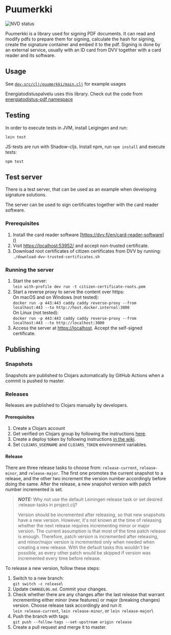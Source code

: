 # Puumerkki
![NVD status](https://github.com/solita/puumerkki/actions/workflows/nvd.yml/badge.svg)

Puumerkki is a library used for signing PDF documents. It can read and modify pdfs to prepare them for signing, calculate the hash for signing, create the signature container and embed it to the pdf. Signing is done by an external service, usually with an ID card from DVV together with a card reader and its software.

## Usage

See [`dev-src/clj/puumerkki/main.clj`](dev-src/clj/puumerkki/main.clj) for example usages

Energiatodistuspalvelu uses this library. Check out the code from [energiatodistus-pdf namespace](https://github.com/solita/ara-etp/blob/main/etp-core/etp-backend/src/main/clj/solita/etp/service/energiatodistus_pdf.clj)

## Testing

In order to execute tests in JVM, install Leigingen and run:

```
lein test
```

JS-tests are run with Shadow-cljs. Install npm, run `npm install` and execute tests:
```
npm test
```

## Test server
There is a test server, that can be used as an example when developing signature solutions. 

The server can be used to sign certificates together with the card reader software.

### Prerequisites
1. Install the card reader software [https://dvv.fi/en/card-reader-software]()
1. Visit [https://localhost:53952/]() and accept non-trusted certificate.
1. Download root certificates of citizen certificates from DVV by running:\
`./download-dvv-trusted-certificates.sh`
 
### Running the server
1. Start the server:\
`lein with-profile dev run -t citizen-certificate-roots.pem`
1. Start a reverse proxy to serve the content over https:\
On macOS and on Windows (not tested):\
`docker run -p 443:443 caddy caddy reverse-proxy --from localhost:443 --to http://host.docker.internal:3000`\
On Linux (not tested):\
`docker run -p 443:443 caddy caddy reverse-proxy --from localhost:443 --to http://localhost:3000`
1. Access the server at [https://localhost](). Accept the self-signed certificate.

## Publishing
### Snapshots
Snapshots are published to Clojars automatically by GitHub Actions when a commit is pushed to master.

### Releases
Releases are published to Clojars manually by developers. 

#### Prerequisites
1. Create a Clojars account 
1. Get verified on Clojars group by following the instructions [here](https://clojars.org/verify/group).
1. Create a deploy token by following instructions [in the wiki](https://github.com/clojars/clojars-web/wiki/Deploy-Tokens).
1. Set `CLOJARS_USERNAME` and `CLOJARS_TOKEN` environment variables.

#### Release
There are three release tasks to choose from: `release-current`, `release-minor`, and `release-major`.
The first one promotes the current snapshot to a release, and the other two increment the version number accordingly before doing the same.
After the release, a new snapshot version with patch number incremented is set. 

> **_NOTE:_**
> Why not use the default Leiningen release task or set desired :release-tasks in project.clj?
> 
> Version should be incremented after releasing, so that new snapshots have a new version.
> However, it's not known at the time of releasing whether the next release requires incrementing minor or major version. The current assumption is that most of the time patch release is enough. Therefore, patch version is incremented after releasing, and minor/major version is incremented only when needed when creating a new release. With the default tasks this wouldn't be possible, as every other patch would be skipped if version was incremented every time before release.

To release a new version, follow these steps:
1. Switch to a new branch:\
`git switch -c release`\
1. Update `CHANGELOG.md`. Commit your changes.
1. Check whether there are any changes after the last release that warrant incrementing either minor (new features) or major (breaking changes) version.
Choose release task accordingly and run it:\
`lein release-current`, `lein release-minor`, or `lein release-major`\
1. Push the branch with tags:\
`git push --follow-tags --set-upstream origin release`
1. Create a pull request and merge it to master.
